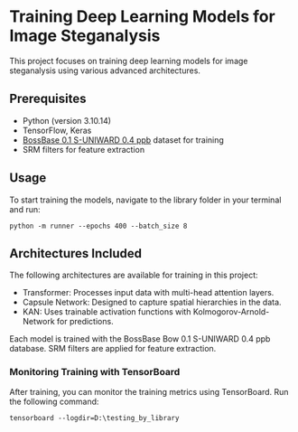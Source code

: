 # Training Deep Learning Models for Image Steganalysis

This project focuses on training deep learning models for image steganalysis using various advanced architectures.

## Prerequisites

- Python (version 3.10.14)
- TensorFlow, Keras
- [BossBase 0.1 S-UNIWARD 0.4 ppb](https://drive.google.com/drive/u/1/folders/1xRpbNjFOSGouPBz5UphhC5lYDn_GazMF?dmr=1&ec=wgc-drive-globalnav-goto) dataset for training
- SRM filters for feature extraction

## Usage
To start training the models, navigate to the library folder in your terminal and run:
```
python -m runner --epochs 400 --batch_size 8
```
## Architectures Included
The following architectures are available for training in this project:

- Transformer: Processes input data with multi-head attention layers.
- Capsule Network: Designed to capture spatial hierarchies in the data.
- KAN: Uses trainable activation functions with Kolmogorov-Arnold-Network for predictions.

Each model is trained with the BossBase Bow 0.1 S-UNIWARD 0.4 ppb database. SRM filters are applied for feature extraction.

### Monitoring Training with TensorBoard
After training, you can monitor the training metrics using TensorBoard. Run the following command:
```
tensorboard --logdir=D:\testing_by_library
```
